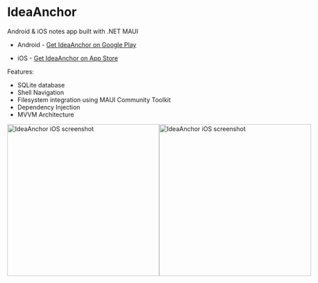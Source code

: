 # IdeaAnchor
Android &amp; iOS notes app built with .NET MAUI

* Android - [Get IdeaAnchor on Google Play](https://play.google.com/store/apps/details?id=ideaanchor.ideaanchor)

* iOS - [Get IdeaAnchor on App Store](https://apps.apple.com/us/app/ideaanchor/id6450562752?platform=iphone)

Features:
- SQLite database
- Shell Navigation
- Filesystem integration using MAUI Community Toolkit
- Dependency Injection
- MVVM Architecture

<div style="display:flex">
  <img src="http://tomdawes.co.uk/ideaanchor/screenshot1.png" width="350" title="IdeaAnchor iOS screenshot">
  <img src="http://tomdawes.co.uk/ideaanchor/screenshot0.png" width="350" title="IdeaAnchor iOS screenshot">
</div>
